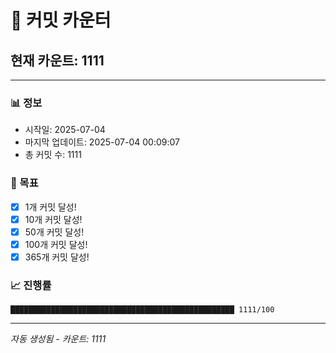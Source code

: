 # 🔢 커밋 카운터

## 현재 카운트: 1111

---

### 📊 정보
- 시작일: 2025-07-04
- 마지막 업데이트: 2025-07-04 00:09:07
- 총 커밋 수: 1111

### 🎯 목표
- [x] 1개 커밋 달성!
- [x] 10개 커밋 달성!
- [x] 50개 커밋 달성!
- [x] 100개 커밋 달성!
- [x] 365개 커밋 달성!

### 📈 진행률
```
██████████████████████████████████████████████████ 1111/100
```

---
*자동 생성됨 - 카운트: 1111*
